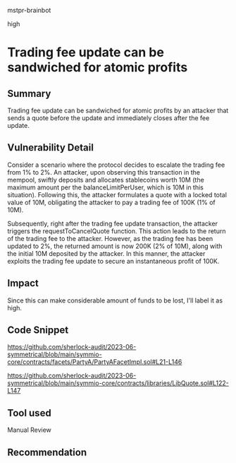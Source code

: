 mstpr-brainbot

high

# Trading fee update can be sandwiched for atomic profits

## Summary
Trading fee update can be sandwiched for atomic profits by an attacker that sends a quote before the update and immediately closes after the fee update. 
## Vulnerability Detail
Consider a scenario where the protocol decides to escalate the trading fee from 1% to 2%. An attacker, upon observing this transaction in the mempool, swiftly deposits and allocates stablecoins worth 10M (the maximum amount per the balanceLimitPerUser, which is 10M in this situation). Following this, the attacker formulates a quote with a locked total value of 10M, obligating the attacker to pay a trading fee of 100K (1% of 10M).

Subsequently, right after the trading fee update transaction, the attacker triggers the requestToCancelQuote function. This action leads to the return of the trading fee to the attacker. However, as the trading fee has been updated to 2%, the returned amount is now 200K (2% of 10M), along with the initial 10M deposited by the attacker. In this manner, the attacker exploits the trading fee update to secure an instantaneous profit of 100K.
## Impact
Since this can make considerable amount of funds to be lost, I'll label it as high. 
## Code Snippet
https://github.com/sherlock-audit/2023-06-symmetrical/blob/main/symmio-core/contracts/facets/PartyA/PartyAFacetImpl.sol#L21-L146

https://github.com/sherlock-audit/2023-06-symmetrical/blob/main/symmio-core/contracts/libraries/LibQuote.sol#L122-L147
## Tool used

Manual Review

## Recommendation
